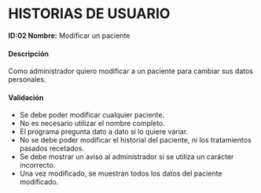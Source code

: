 # HISTORIAS DE USUARIO

**ID:02 Nombre:** Modificar un paciente

#### Descripción

Como administrador quiero modificar a un paciente para cambiar sus datos personales.

#### Validación

  * Se debe poder modificar cualquier paciente.
  * No es necesario utilizar el nombre completo.
  * El programa pregunta dato a dato si lo quiere variar.
  * No se debe poder modificar el historial del paciente, ni los tratamientos pasados recetados.
  * Se debe mostrar un aviso al administrador si se utiliza un carácter incorrecto.
  * Una vez modificado, se muestran todos los datos del paciente modificado.
